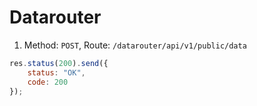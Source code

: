 # Datarouter

1. Method: ```POST```, Route: ```/datarouter/api/v1/public/data```
```javascript
res.status(200).send({
    status: "OK",
    code: 200
});
```